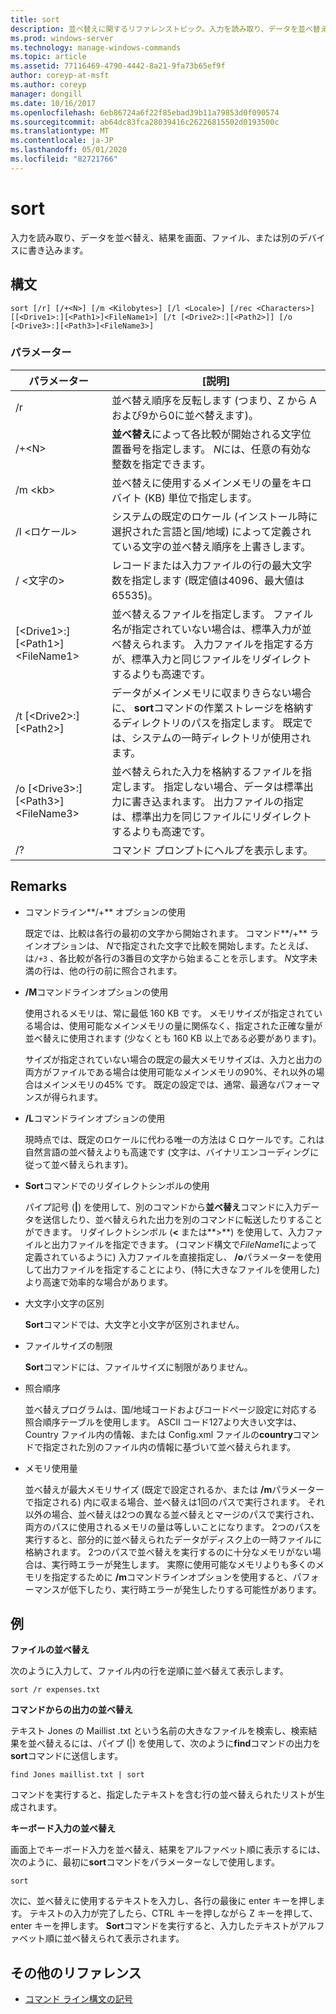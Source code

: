 ```yaml
---
title: sort
description: 並べ替えに関するリファレンストピック。入力を読み取り、データを並べ替え、結果を画面、ファイル、または別のデバイスに書き込みます。
ms.prod: windows-server
ms.technology: manage-windows-commands
ms.topic: article
ms.assetid: 77116469-4790-4442-8a21-9fa73b65ef9f
author: coreyp-at-msft
ms.author: coreyp
manager: dongill
ms.date: 10/16/2017
ms.openlocfilehash: 6eb86724a6f22f85ebad39b11a79853d0f090574
ms.sourcegitcommit: ab64dc83fca28039416c26226815502d0193500c
ms.translationtype: MT
ms.contentlocale: ja-JP
ms.lasthandoff: 05/01/2020
ms.locfileid: "82721766"
---
```

# <a name="sort"></a>sort

入力を読み取り、データを並べ替え、結果を画面、ファイル、または別のデバイスに書き込みます。



## <a name="syntax"></a>構文

```
sort [/r] [/+<N>] [/m <Kilobytes>] [/l <Locale>] [/rec <Characters>] [[<Drive1>:][<Path1>]<FileName1>] [/t [<Drive2>:][<Path2>]] [/o [<Drive3>:][<Path3>]<FileName3>]
```

### <a name="parameters"></a>パラメーター

|パラメーター|[説明]|
|---------|-----------|
|/r|並べ替え順序を反転します (つまり、Z から A および9から0に並べ替えます)。|
|/+\<N>|**並べ替え**によって各比較が開始される文字位置番号を指定します。 *N*には、任意の有効な整数を指定できます。|
|/m \<kb>|並べ替えに使用するメインメモリの量をキロバイト (KB) 単位で指定します。|
|/l \<ロケール>|システムの既定のロケール (インストール時に選択された言語と国/地域) によって定義されている文字の並べ替え順序を上書きします。|
|/ \<文字の>|レコードまたは入力ファイルの行の最大文字数を指定します (既定値は4096、最大値は 65535)。|
|[\<Drive1>:][\<Path1>]\<FileName1>|並べ替えるファイルを指定します。 ファイル名が指定されていない場合は、標準入力が並べ替えられます。 入力ファイルを指定する方が、標準入力と同じファイルをリダイレクトするよりも高速です。|
|/t [\<Drive2>:] [\<Path2>]|データがメインメモリに収まりきらない場合に、 **sort**コマンドの作業ストレージを格納するディレクトリのパスを指定します。 既定では、システムの一時ディレクトリが使用されます。|
|/o [\<Drive3>:] [\<Path3>]\<FileName3>|並べ替えられた入力を格納するファイルを指定します。 指定しない場合、データは標準出力に書き込まれます。 出力ファイルの指定は、標準出力を同じファイルにリダイレクトするよりも高速です。|
|/?|コマンド プロンプトにヘルプを表示します。|

## <a name="remarks"></a>Remarks

-   コマンドライン**/+** オプションの使用

    既定では、比較は各行の最初の文字から開始されます。 コマンド**/+** ラインオプションは、 *N*で指定された文字で比較を開始します。たとえば、は`/+3` 、各比較が各行の3番目の文字から始まることを示します。 *N*文字未満の行は、他の行の前に照合されます。
-   **/M**コマンドラインオプションの使用

    使用されるメモリは、常に最低 160 KB です。 メモリサイズが指定されている場合は、使用可能なメインメモリの量に関係なく、指定された正確な量が並べ替えに使用されます (少なくとも 160 KB 以上である必要があります)。

    サイズが指定されていない場合の既定の最大メモリサイズは、入力と出力の両方がファイルである場合は使用可能なメインメモリの90%、それ以外の場合はメインメモリの45% です。 既定の設定では、通常、最適なパフォーマンスが得られます。
-   **/L**コマンドラインオプションの使用

    現時点では、既定のロケールに代わる唯一の方法は C ロケールです。これは自然言語の並べ替えよりも高速です (文字は、バイナリエンコーディングに従って並べ替えられます)。
-   **Sort**コマンドでのリダイレクトシンボルの使用

    パイプ記号 (**|**) を使用して、別のコマンドから**並べ替え**コマンドに入力データを送信したり、並べ替えられた出力を別のコマンドに転送したりすることができます。 リダイレクトシンボル (**<** または**>**) を使用して、入力ファイルと出力ファイルを指定できます。 (コマンド構文で*FileName1*によって定義されているように) 入力ファイルを直接指定し、 **/o**パラメーターを使用して出力ファイルを指定することにより、(特に大きなファイルを使用した) より高速で効率的な場合があります。
-   大文字小文字の区別

    **Sort**コマンドでは、大文字と小文字が区別されません。
-   ファイルサイズの制限

    **Sort**コマンドには、ファイルサイズに制限がありません。
-   照合順序

    並べ替えプログラムは、国/地域コードおよびコードページ設定に対応する照合順序テーブルを使用します。 ASCII コード127より大きい文字は、Country ファイル内の情報、または Config.xml ファイルの**country**コマンドで指定された別のファイル内の情報に基づいて並べ替えられます。
-   メモリ使用量

    並べ替えが最大メモリサイズ (既定で設定されるか、または **/m**パラメーターで指定される) 内に収まる場合、並べ替えは1回のパスで実行されます。 それ以外の場合、並べ替えは2つの異なる並べ替えとマージのパスで実行され、両方のパスに使用されるメモリの量は等しいことになります。 2つのパスを実行すると、部分的に並べ替えられたデータがディスク上の一時ファイルに格納されます。 2つのパスで並べ替えを実行するのに十分なメモリがない場合は、実行時エラーが発生します。 実際に使用可能なメモリよりも多くのメモリを指定するために **/m**コマンドラインオプションを使用すると、パフォーマンスが低下したり、実行時エラーが発生したりする可能性があります。

## <a name="examples"></a>例

**ファイルの並べ替え**

次のように入力して、ファイル内の行を逆順に並べ替えて表示します。

`sort /r expenses.txt`

**コマンドからの出力の並べ替え**

テキスト Jones の Maillist .txt という名前の大きなファイルを検索し、検索結果を並べ替えるには、パイプ (|) を使用して、次のように**find**コマンドの出力を**sort**コマンドに送信します。

`find Jones maillist.txt | sort`

コマンドを実行すると、指定したテキストを含む行の並べ替えられたリストが生成されます。

**キーボード入力の並べ替え**

画面上でキーボード入力を並べ替え、結果をアルファベット順に表示するには、次のように、最初に**sort**コマンドをパラメーターなしで使用します。

`sort`

次に、並べ替えに使用するテキストを入力し、各行の最後に enter キーを押します。 テキストの入力が完了したら、CTRL キーを押しながら Z キーを押して、enter キーを押します。 **Sort**コマンドを実行すると、入力したテキストがアルファベット順に並べ替えられて表示されます。

## <a name="additional-references"></a>その他のリファレンス

- [コマンド ライン構文の記号](command-line-syntax-key.md)
